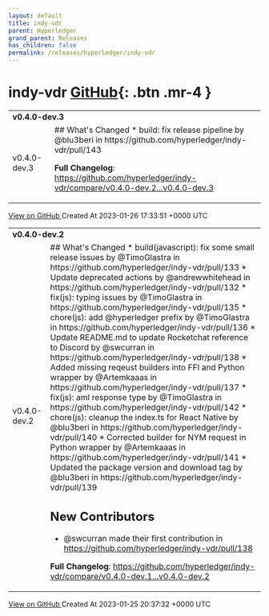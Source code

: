 ```yaml
---
layout: default
title: indy-vdr
parent: Hyperledger
grand_parent: Releases
has_children: false
permalink: /releases/hyperledger/indy-vdr
---
```


# indy-vdr <span class="fs-3 right-align">[GitHub](https://github.com/hyperledger/indy-vdr){: .btn .mr-4 }</span>


<div>
    <table>
        <tr>
            <td colspan="2">
                <b>
                    v0.4.0-dev.3
                </b>
            </td>
        </tr>
        <tr>
            <td>
                <span class="chip">
                    v0.4.0-dev.3
                </span>
            </td>
            <td>
                ## What's Changed
* build: fix release pipeline by @blu3beri in https://github.com/hyperledger/indy-vdr/pull/143


**Full Changelog**: https://github.com/hyperledger/indy-vdr/compare/v0.4.0-dev.2...v0.4.0-dev.3
            </td>
        </tr>
    </table>
    <a href="https://github.com/hyperledger/indy-vdr/releases/tag/v0.4.0-dev.3" class=".btn">
        View on GitHub
    </a>
    <span class="right-align">
        Created At 2023-01-26 17:33:51 +0000 UTC
    </span>
</div>

<div>
    <table>
        <tr>
            <td colspan="2">
                <b>
                    v0.4.0-dev.2
                </b>
            </td>
        </tr>
        <tr>
            <td>
                <span class="chip">
                    v0.4.0-dev.2
                </span>
            </td>
            <td>
                ## What's Changed
* build(javascript): fix some small release issues by @TimoGlastra in https://github.com/hyperledger/indy-vdr/pull/133
* Update deprecated actions by @andrewwhitehead in https://github.com/hyperledger/indy-vdr/pull/132
* fix(js): typing issues by @TimoGlastra in https://github.com/hyperledger/indy-vdr/pull/135
* chore(js): add @hyperledger prefix by @TimoGlastra in https://github.com/hyperledger/indy-vdr/pull/136
* Update README.md to update Rocketchat reference to Discord by @swcurran in https://github.com/hyperledger/indy-vdr/pull/138
* Added missing reqeust builders into FFI and Python wrapper by @Artemkaaas in https://github.com/hyperledger/indy-vdr/pull/137
* fix(js): aml response type by @TimoGlastra in https://github.com/hyperledger/indy-vdr/pull/142
* chore(js): cleanup the index.ts for React Native by @blu3beri in https://github.com/hyperledger/indy-vdr/pull/140
* Corrected builder for NYM request in Python wrapper by @Artemkaaas in https://github.com/hyperledger/indy-vdr/pull/141
* Updated the package version and download tag by @blu3beri in https://github.com/hyperledger/indy-vdr/pull/139

## New Contributors
* @swcurran made their first contribution in https://github.com/hyperledger/indy-vdr/pull/138

**Full Changelog**: https://github.com/hyperledger/indy-vdr/compare/v0.4.0-dev.1...v0.4.0-dev.2
            </td>
        </tr>
    </table>
    <a href="https://github.com/hyperledger/indy-vdr/releases/tag/v0.4.0-dev.2" class=".btn">
        View on GitHub
    </a>
    <span class="right-align">
        Created At 2023-01-25 20:37:32 +0000 UTC
    </span>
</div>

